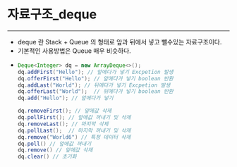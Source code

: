# 자료구조_deque
---
* deque 란 Stack + Queue 의 형태로 앞과 뒤에서 넣고 뺄수있는 자료구조이다.
* 기본적인 사용방법은 Queue 매우 비슷하다.
* ```java
  Deque<Integer> dq = new ArrayDeque<>();
  dq.addFirst("Hello"); // 앞에다가 넣기 Excpetion 발생
  dq.offerFirst("Hello"); // 앞에다가 넣기 boolean 반환
  dq.addLast("World"); // 뒤에다가 넣기 Excpetion 발생
  dq.offerLast("World");  // 뒤에다가 넣기 boolean 반환
  dq.add("Hello"); // 앞에다가 넣기
  
  dq.removeFirst(); // 앞에값 삭제
  dq.pollFirst(); // 앞에값 꺼내기 및 삭제
  dq.removeLast(); // 마지막 삭제
  dq.pollLast();  // 마지막 꺼내기 및 삭제
  dq.remove("World6") // 특정 데이터 삭제
  dq.poll() // 앞에값 꺼내기
  dq.remove() // 앞에값 삭제
  dq.clear() // 초기화
